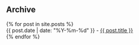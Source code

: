 <div id="archive">
<h2>Archive</h2>

<ul style="list-style: none; padding-left: 0">
  {% for post in site.posts %}
    <li>      
      {{ post.date | date: "%Y-%m-%d" }} - <a href="{{ post.url }}">{{ post.title }}</a>
    </li>
  {% endfor %}
</ul>
</div>

<script>
document.ondomcontentready = function() {
    document.getElementById('claps').remove();
};
</script>
